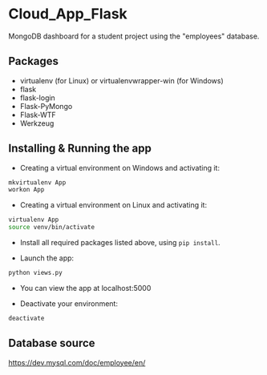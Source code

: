 # Cloud_App_Flask

MongoDB dashboard for a student project using the "employees" database.

## Packages

* virtualenv (for Linux) or virtualenvwrapper-win (for Windows)
* flask
* flask-login
* Flask-PyMongo
* Flask-WTF
* Werkzeug

## Installing & Running the app

* Creating a virtual environment on Windows and activating it:

```bash
mkvirtualenv App
workon App
```

* Creating a virtual environment on Linux and activating it:

```bash
virtualenv App
source venv/bin/activate
```

* Install all required packages listed above, using ```pip install```.

* Launch the app:

```bash
python views.py
```

* You can view the app at localhost:5000

* Deactivate your environment:

```bash
deactivate
```

## Database source

https://dev.mysql.com/doc/employee/en/
